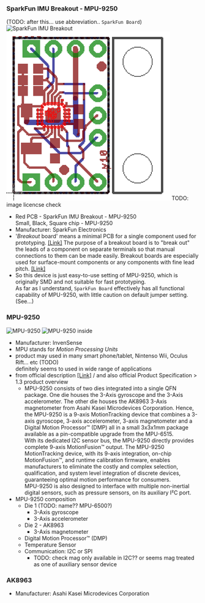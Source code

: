### SparkFun IMU Breakout - MPU-9250
(TODO: after this... use abbreviation.. `SparkFun Board`)
![SparkFun IMU Breakout](https://cdn.sparkfun.com/assets/learn_tutorials/5/5/0/13762-01.jpg)
![SparkFun IMU Breakout Board](SparkFun_Board.png)
TODO: image licencse check
* Red PCB - SparkFun IMU Breakout - MPU-9250\
Small, Black, Square chip - MPU-9250
* Manufacturer: SparkFun Electronics
* '_Breakout_ board' means a minimal PCB for a single component used for prototyping. [[Link]](https://programmingelectronics.com/what-is-a-breakout-board-for-arduino/) The purpose of a breakout board is to "break out" the leads of a component on separate terminals so that manual connections to them can be made easily. Breakout boards are especially used for surface-mount components or any components with fine lead pitch. [[Link]](https://en.wikipedia.org/wiki/Printed_circuit_board#Overview)
* So this device is just easy-to-use setting of MPU-9250, which is originally SMD and not suitable for fast prototyping.\
As far as I understand, `SparkFun Board` effectively has all functional capability of MPU-9250, with little caution on default jumper setting. (See...)

### MPU-9250
![MPU-9250](https://www.invensense.com/wp-content/uploads/2014/12/rp-mpu-9250.png)
![MPU-9250 inside](https://www.invensense.com/wp-content/uploads/2015/01/rp-9-axis.png)
* Manufacturer: InvenSense
* MPU stands for _Motion Processing Units_
* product may used in many smart phone/tablet, Nintenso Wii, Oculus Rift... etc (TODO)\
definitely seems to used in wide range of applications
* from official description [[Link]](https://www.invensense.com/download-pdf/mpu-9250-datasheet/) / and also official Product Specification > 1.3 product overview
    * MPU-9250 consists of two dies integrated into a single QFN package. One die houses the 3-Axis gyroscope and the 3-Axis accelerometer. The other die houses the AK8963 3-Axis magnetometer from Asahi Kasei Microdevices Corporation. Hence, the MPU-9250 is a 9-axis MotionTracking device that combines a 3-axis gyroscope, 3-axis accelerometer, 3-axis magnetometer and a Digital Motion Processor™ (DMP) all in a small 3x3x1mm package available as a pin-compatible upgrade from the MPU-6515.\
    With its dedicated I2C sensor bus, the MPU-9250 directly provides complete 9-axis MotionFusion™ output. The MPU-9250 MotionTracking device, with its 9-axis integration, on-chip MotionFusion™, and runtime calibration firmware, enables manufacturers to eliminate the costly and complex selection, qualification, and system level integration of discrete devices, guaranteeing optimal motion performance for consumers.\
    MPU-9250 is also designed to interface with multiple non-inertial digital sensors, such as pressure sensors, on its auxiliary I²C port.
* MPU-9250 composition
    * Die 1 (TODO: name?? MPU-6500?)
        * 3-Axis gyroscope
        * 3-Axis accelerometer
    * Die 2 - AK8963
        * 3-Axis magnetometer
    * Digital Motion Processor™ (DMP)
    * Temperature Sensor
    * Communication: I2C or SPI
        * TODO: check mag only available in I2C?? or seems mag treated as one of auxiliary sensor device
    

### AK8963

* Manufacturer: Asahi Kasei Microdevices Corporation


